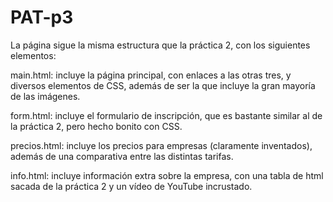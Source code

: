 # PAT-p3
La página sigue la misma estructura que la práctica 2, con los siguientes elementos:

main.html: incluye la página principal, con enlaces a las otras tres, y diversos elementos de CSS, además de ser la que incluye la gran mayoría de las imágenes.

form.html: incluye el formulario de inscripción, que es bastante similar al de la práctica 2, pero hecho bonito con CSS.

precios.html: incluye los precios para empresas (claramente inventados), además de una comparativa entre las distintas tarifas.

info.html: incluye información extra sobre la empresa, con una tabla de html sacada de la práctica 2 y un vídeo de YouTube incrustado.
